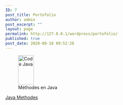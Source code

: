 ```yaml
---
ID: 7
post_title: Portofolio
author: admin
post_excerpt: ""
layout: page
permalink: http://127.0.0.1/wordpress/portofolio/
published: true
post_date: 2020-08-18 09:52:26
---
```

<!-- wp:columns -->
<div class="wp-block-columns"><!-- wp:column -->
<div class="wp-block-column"></div>
<!-- /wp:column -->

<!-- wp:column -->
<div class="wp-block-column"></div>
<!-- /wp:column -->

<!-- wp:column -->
<div class="wp-block-column"></div>
<!-- /wp:column --></div>
<!-- /wp:columns -->

<!-- wp:image {"align":"left","id":57,"width":49,"height":92,"sizeSlug":"large"} -->
<div class="wp-block-image"><figure class="alignleft size-large is-resized"><img src="http://127.0.0.1/wordpress/wp-content/uploads/2020/08/java.png" alt="Code Java" class="wp-image-57" width="49" height="92"/><figcaption>Méthodes  en Java</figcaption></figure></div>
<!-- /wp:image -->

<!-- wp:shortcode -->
<a href="https://github.com/ingaiva/javaMethodes.git">Java Methodes</a>
<!-- /wp:shortcode -->